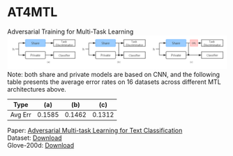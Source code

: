 # AT4MTL
Adversarial Training for Multi-Task Learning
![at4mtl](img/at4mtl.png)
Note: 
both share and private models are based on CNN, and the following table presents the average error rates on 16 datasets across different MTL architectures above.

| Type | (a) | (b) | (c) |
| ---- | ---- | ---- | ---- |
| Avg Err | 0.1585 | 0.1462 | 0.1312 |

Paper: [Adversarial Multi-task Learning for Text Classification](https://www.aclweb.org/anthology/P17-1001.pdf)  
Dataset: [Download](https://pan.baidu.com/s/1c2L6vdA)  
Glove-200d: [Download](https://nlp.stanford.edu/projects/glove/)
